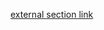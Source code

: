 [external section link](https://github.com/picoCTF/cmgr/blob/master/examples/specification.md#challenge-options)